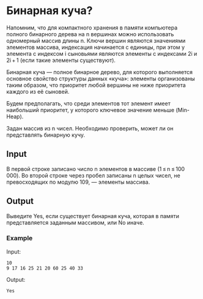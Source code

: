# Бинарная куча?
Напомним, что для компактного хранения в памяти компьютера полного бинарного дерева на n вершинах можно использовать одномерный массив длины n. Ключи вершин являются значениями элементов массива, индексация начинается с единицы, при этом у элемента с индексом i сыновьями являются элементы с индексами 2i и 2i + 1 (если такие элементы существуют).

Бинарная куча — полное бинарное дерево, для которого выполняется основное свойство структуры данных «куча»: элементы организованы таким образом, что приоритет любой вершины не ниже приоритета каждого из её сыновей.

Будем предполагать, что среди элементов тот элемент имеет наибольший приоритет, у которого ключевое значение меньше (Min-Heap).

Задан массив из n чисел. Необходимо проверить, может ли он представлять бинарную кучу.

## Input
В первой строке записано число n элементов в массиве (1 ≤ n ≤ 100 000). Во второй строке через пробел записаны n целых чисел, не превосходящих по модулю 109, — элементы массива.

## Output
Выведите Yes, если существует бинарная куча, которая в памяти представляется заданным массивом, или No иначе.

### Example
Input:
```
10
9 17 16 25 21 20 60 25 40 33
```

Output:
```
Yes
```
